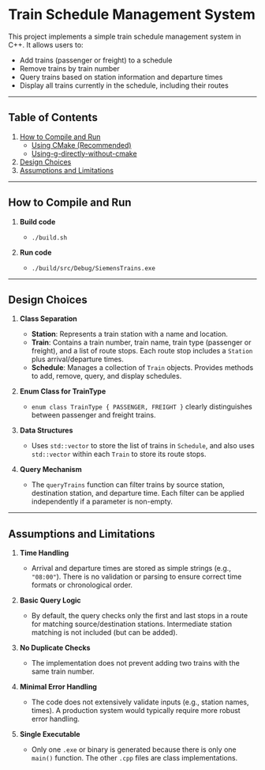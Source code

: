 # Train Schedule Management System

This project implements a simple train schedule management system in C++. It allows users to:

- Add trains (passenger or freight) to a schedule  
- Remove trains by train number  
- Query trains based on station information and departure times  
- Display all trains currently in the schedule, including their routes  

---

## Table of Contents

1. [How to Compile and Run](#how-to-compile-and-run)  
   - [Using CMake (Recommended)](#1-using-cmake-recommended)  
   - [Using-g-directly-without-cmake](#2-using-g-directly-without-cmake)  
2. [Design Choices](#design-choices)  
3. [Assumptions and Limitations](#assumptions-and-limitations)  


---

## How to Compile and Run

1. **Build code**  

    - `./build.sh`

2. **Run code**  

    - `./build/src/Debug/SiemensTrains.exe`

---

## Design Choices

1. **Class Separation**  
   - **Station**: Represents a train station with a name and location.  
   - **Train**: Contains a train number, train name, train type (passenger or freight), and a list of route stops. Each route stop includes a `Station` plus arrival/departure times.  
   - **Schedule**: Manages a collection of `Train` objects. Provides methods to add, remove, query, and display schedules.

2. **Enum Class for TrainType**  
   - `enum class TrainType { PASSENGER, FREIGHT }` clearly distinguishes between passenger and freight trains.

3. **Data Structures**  
   - Uses `std::vector` to store the list of trains in `Schedule`, and also uses `std::vector` within each `Train` to store its route stops.

4. **Query Mechanism**  
   - The `queryTrains` function can filter trains by source station, destination station, and departure time. Each filter can be applied independently if a parameter is non-empty.

---

## Assumptions and Limitations

1. **Time Handling**  
   - Arrival and departure times are stored as simple strings (e.g., `"08:00"`). There is no validation or parsing to ensure correct time formats or chronological order.

2. **Basic Query Logic**  
   - By default, the query checks only the first and last stops in a route for matching source/destination stations. Intermediate station matching is not included (but can be added).

3. **No Duplicate Checks**  
   - The implementation does not prevent adding two trains with the same train number.

4. **Minimal Error Handling**  
   - The code does not extensively validate inputs (e.g., station names, times). A production system would typically require more robust error handling.

5. **Single Executable**  
   - Only one `.exe` or binary is generated because there is only one `main()` function. The other `.cpp` files are class implementations.

